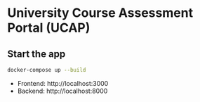 # University Course Assessment Portal (UCAP)

## Start the app

```bash
docker-compose up --build
```

- Frontend: http://localhost:3000  
- Backend: http://localhost:8000
